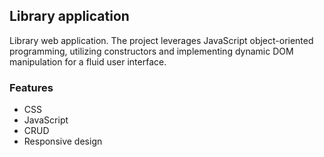 ## Library application

Library web application. The project leverages JavaScript object-oriented programming, utilizing constructors and implementing dynamic DOM manipulation for a fluid user interface.

### Features

- CSS
- JavaScript
- CRUD
- Responsive design
